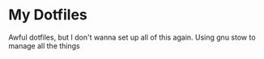 # My Dotfiles

Awful dotfiles, but I don't wanna set up all of this again. 
Using gnu stow to manage all the things
